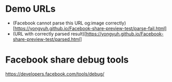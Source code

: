 # Demo URLs
* (Facebook cannot parse this URL og:image correctly)[https://yongyuh.github.io/Facebook-share-preview-test/parse-fail.html]
* (URL with correctly parsed result)[https://yongyuh.github.io/Facebook-share-preview-test/parsed.html]

# Facebook share debug tools
https://developers.facebook.com/tools/debug/